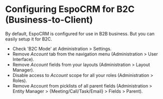 # Configuring EspoCRM for B2C (Business-to-Client)

By default, EspoCRM is configured for use in B2B business. But you can easily setup it for B2C.

* Check 'B2C Mode' at Administration > Settings.
* Remove *Account* tab from the navigation menu (Administration > User Interface).
* Remove *Account* fields from your layouts (Administration > Layout Manager).
* Disable access to *Account* scope for all your roles (Administration > Roles).
* Remove Account from picklists of all parent fields (Administration > Entity Manager > {Meeting/Call/Task/Email} > Fields > Parent).
